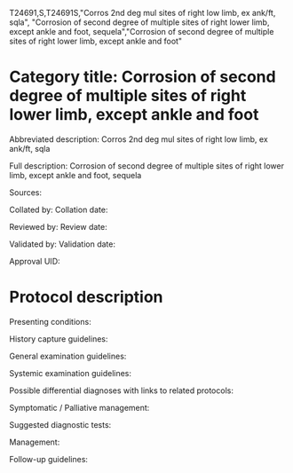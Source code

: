 T24691,S,T24691S,"Corros 2nd deg mul sites of right low limb, ex ank/ft, sqla", "Corrosion of second degree of multiple sites of right lower limb, except ankle and foot, sequela","Corrosion of second degree of multiple sites of right lower limb, except ankle and foot"
# Category title: Corrosion of second degree of multiple sites of right lower limb, except ankle and foot

Abbreviated description: Corros 2nd deg mul sites of right low limb, ex ank/ft, sqla

Full description: Corrosion of second degree of multiple sites of right lower limb, except ankle and foot, sequela

Sources:

Collated by:
Collation date:

Reviewed by:
Review date:

Validated by:
Validation date:

Approval UID:

# Protocol description

Presenting conditions:

History capture guidelines:

General examination guidelines:

Systemic examination guidelines:

Possible differential diagnoses with links to related protocols:

Symptomatic / Palliative management:

Suggested diagnostic tests:

Management:

Follow-up guidelines:
